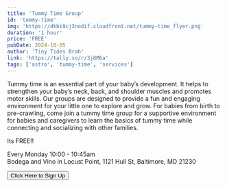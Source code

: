 ```yaml
---
title: 'Tummy Time Group'
id: 'tummy-time'
img: 'https://dkbi9cj3nodif.cloudfront.net/tummy-time_flyer.png'
duration: '1 hour'
price: 'FREE'
pubDate: 2024-10-05
author: 'Tiny Tides Brah'
link: 'https://tally.so/r/3j8M6a'
tags: ['astro', 'tummy-time', 'services']
---
```


Tummy time is an essential part of your baby’s development. It helps to strengthen your baby’s neck, back, and shoulder muscles
and promotes motor skills. Our groups are designed to provide a fun and engaging environment for your little one to explore and
grow. For babies from birth to pre-crawling, come join a tummy time group for a supportive environment for babies and caregivers
to learn the basics of tummy time while connecting and socializing with other families.

Its FREE!!

<p class="font-semibold">
    Every Monday 10:00 - 10:45am <br/>
    Bodega and Vino in Locust Point, 1121 Hull St, Baltimore, MD 21230
</p>

<a href="https://tally.so/r/3j8M6a" target="_blank">
<button
class="font-semibold text-base px-6 py-3 transition-all duration-300 ease-in-out cursor-pointer rounded-md hover:scale-[1.02] shadow-lg hover:shadow-2xl text-black bg-[#9ddcdc] hover:bg-[#90e8e8]">
Click Here to Sign Up
</button>
<a>
